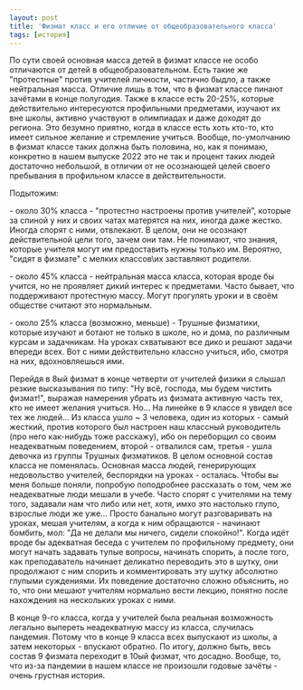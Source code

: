 ```yaml
---
layout: post
title: 'Физмат класс и его отличие от общеобразовательного класса'
tags: [история]
---
```


По сути своей основная масса детей в физмат классе не особо отличаются от детей в общеобразовательном. Есть такие же "протестные" против учителей личности, частично быдло, а также нейтральная масса. Отличие лишь в том, что в физмат классе пинают зачётами в конце полугодия. Также в классе есть 20-25%, которые действительно интересуются профильными предметами, изучают их вне школы, активно участвуют в олимпиадах и даже доходят до региона. Это безумно приятно, когда в классе есть хоть кто-то, кто имеет сильное желание и стремление учиться. Вообще, по-умолчанию в физмат классе таких должна быть половина, но, как я понимаю, конкретно в нашем выпуске 2022 это не так и процент таких людей достаточно небольшой, в отличии от не осознающей целей своего пребывания в профильном классе в действительности.



Подытожим: 

\- около 30% класса - "протестно настроены против учителей", которые за спиной у них и своих чатах матерятся на них, иногда даже жестко. Иногда спорят с ними, отвлекают. В целом, они не осознают действительной цели того, зачем они там. Не понимают, что знания, которые учителя могут им предоставить нужны только им. Вероятно, "сидят в физмате" с мелких классов\их заставляют родители.

\- около 45% класса - нейтральная масса класса, которая вроде бы учится, но не проявляет дикий интерес к предметами. Часто бывает, что поддерживают протестную массу. Могут прогулять уроки и в своём обществе считают это нормальным.

\- около 25% класса (возможно, меньше) - Трушные физматики, которые изучают и ботают не только в школе, но и дома, по различным курсам и задачникам. На уроках схватывают все дико и решают задачи впереди всех. Вот с ними действительно классно учиться, ибо, смотря на них, вдохновляешься ими.



Перейдя в 8ый физмат в конце четверти от учителей физики я слышал резкие высказывания по типу: "Ну всё, господа, мы будем чистить физмат!", выражая намерения убрать из физмата активную часть тех, кто не имеет желания учиться. Но... На линейке в 9 классе я увидел все тех же людей... Из класса ушло ~ 3 человека, один из которых - самый жесткий, против которого был настроен наш классный руководитель (про него как-нибудь тоже расскажу), ибо он переборщил со своим неадекватным поведением, второй - отвалился сам, третья - ушла девочка из группы Трушных физматиков. В целом основной состав класса не поменялась. Основная масса людей, генерирующих недовольство учителей, беспорядки на уроках - осталась. Чтобы вы меня больше поняли, попробую поподробнее рассказать о том, чем же неадекватные люди мешали в учебе. Часто спорят с учителями на тему того, задавали нам что либо или нет, хотя, имхо это настолько глупо, взрослые люди же уже... Просто банально могут разговаривать на уроках, мешая учителям, а когда к ним обращаются - начинают бомбить, мол: "Да не делали мы ничего, сидели спокойно!". Когда идёт вроде бы адекватная беседа с учителем по профильному предмету, они могут начать задавать тупые вопросы, начинать спорить, а после того, как преподаватель начинает деликатно переводить это в шутку, они продолжают с ним спорить и комментировать эту шутку абсолютно глупыми суждениями. Их поведение достаточно сложно объяснить, но то, что они мешают учителям нормально вести лекцию, понятно после нахождения на нескольких уроках с ними.



В конце 9-го класса, когда у учителей была реальная возможность легально выпереть неадекватную массу из класса, случилась пандемия. Потому что в конце 9 класса всех выпускают из школы, а затем некоторых - впускают обратно. По итогу, должно быть, весь состав 9 физмата переходит в 10ый физмат, что досадно. Вообще, то, что из-за пандемии в нашем классе не произошли годовые зачёты - очень грустная история.